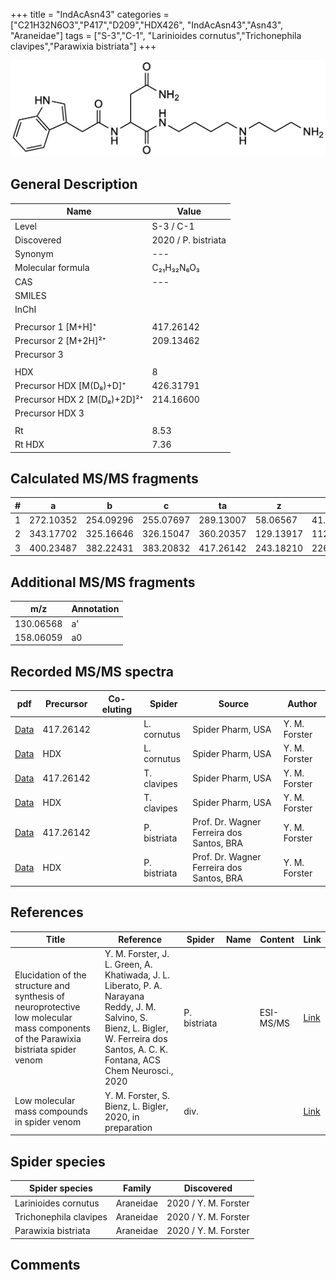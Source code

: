 +++
title = "IndAcAsn43"
categories = ["C21H32N6O3","P417","D209","HDX426",
"IndAcAsn43","Asn43",
"Araneidae"]
tags = ["S-3","C-1",
"Larinioides cornutus","Trichonephila clavipes","Parawixia bistriata"]
+++

![](/img/IndAcAsn43.png)

## General Description

| Name                       | Value              |
|----------------------------|--------------------|
| Level                      | S-3 / C-1          |
| Discovered                 | 2020 / P. bistriata |
| Synonym                    | ---                |
| Molecular formula          | C₂₁H₃₂N₆O₃                   |
| CAS                        | ---                |
| SMILES |   |
| InChI  |   |
|                            |                    |
| Precursor 1 [M+H]⁺         | 417.26142                   |
| Precursor 2 [M+2H]²⁺       | 209.13462                   |
| Precursor 3                |                    |
|                            |                    |
| HDX                        | 8                   |
| Precursor HDX   [M(D₈)+D]⁺   | 426.31791                   |
| Precursor HDX 2 [M(D₈)+2D]²⁺ | 214.16600                   |
| Precursor HDX 3            |                    |
|                            |                    |
| Rt                         | 8.53                   |
| Rt HDX                     | 7.36                   |

## Calculated MS/MS fragments

| # | a         | b         | c         | ta        | z         | y         | tz        |
|---|-----------|-----------|-----------|-----------|-----------|-----------|-----------|
| 1 | 272.10352 | 254.09296 | 255.07697 | 289.13007 | 58.06567 | 41.03912 | 75.09222 |
| 2 | 343.17702 | 325.16646 | 326.15047 | 360.20357 | 129.13917 | 112.11262 | 146.16572 |
| 3 | 400.23487 | 382.22431 | 383.20832 | 417.26142 | 243.18210 | 226.15555 | 260.20865 |

## Additional MS/MS fragments

| m/z | Annotation |
|-----|------------|
| 130.06568 | a'         |
| 158.06059 | a0         |

## Recorded MS/MS spectra

| pdf                                             | Precursor | Co-eluting | Spider      | Source                       | Author        |
|-------------------------------------------------|-----------|------------|-------------|------------------------------|---------------|
| [Data](/pdf/L-cornutus/417_IndAcAsn43_Lc.pdf) | 417.26142 |           | L. cornutus | Spider Pharm, USA | Y. M. Forster |
| [Data](/pdf/L-cornutus/417_IndAcAsn43_Lc_HDX.pdf) | HDX |           | L. cornutus | Spider Pharm, USA | Y. M. Forster |
| [Data](/pdf/N-clavipes/417_IndAcAsn43_Nc.pdf) | 417.26142 |           | T. clavipes| Spider Pharm, USA | Y. M. Forster |
| [Data](/pdf/N-clavipes/417_IndAcAsn43_Nc_HDX.pdf) | HDX |           | T. clavipes| Spider Pharm, USA | Y. M. Forster |
| [Data](/pdf/P-bistriata/417_IndAcAsn43_Pb.pdf) | 417.26142 |           | P. bistriata | Prof. Dr. Wagner Ferreira dos Santos, BRA | Y. M. Forster |
| [Data](/pdf/P-bistriata/417_IndAcAsn43_Pb_HDX.pdf) | HDX |           | P. bistriata | Prof. Dr. Wagner Ferreira dos Santos, BRA | Y. M. Forster |


## References

| Title | Reference | Spider | Name | Content | Link |
|-------|-----------|--------|------|---------|------|
| Elucidation of the structure and synthesis of neuroprotective low molecular mass components of the Parawixia bistriata spider venom      | Y. M. Forster, J. L. Green, A. Khatiwada, J. L. Liberato, P. A. Narayana Reddy, J. M. Salvino, S. Bienz, L. Bigler, W. Ferreira dos Santos, A. C. K. Fontana, ACS Chem Neurosci., 2020          | P. bistriata       |      | ESI-MS/MS        | [Link](https://pubs.acs.org/doi/10.1021/acschemneuro.0c00007)     |
| Low molecular mass compounds in spider venom      | Y. M. Forster, S. Bienz, L. Bigler, 2020, in preparation          | div.       |   |   | [Link](unknown) |

## Spider species

| Spider species     | Family     | Discovered           |
|--------------------|------------|----------------------|
| Larinioides cornutus | Araneidae | 2020 / Y. M. Forster |
| Trichonephila clavipes | Araneidae | 2020 / Y. M. Forster |
| Parawixia bistriata | Araneidae | 2020 / Y. M. Forster |

## Comments